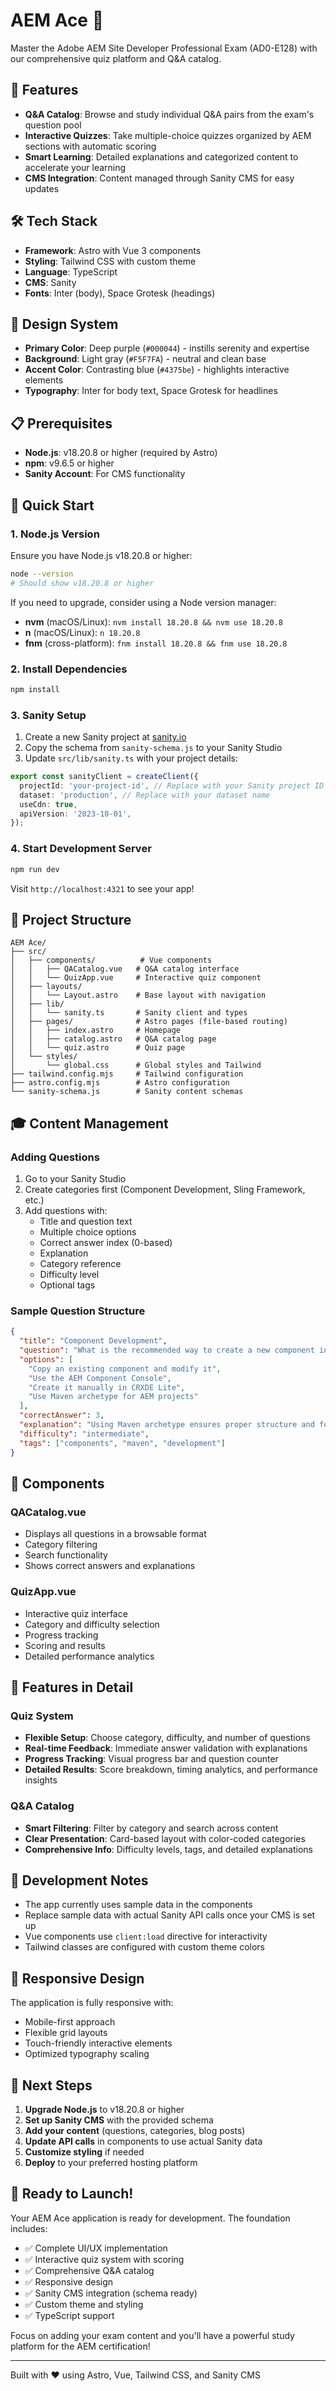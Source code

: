 # AEM Ace 🚀

Master the Adobe AEM Site Developer Professional Exam (AD0-E128) with our comprehensive quiz platform and Q&A catalog.

## 🎯 Features

- **Q&A Catalog**: Browse and study individual Q&A pairs from the exam's question pool
- **Interactive Quizzes**: Take multiple-choice quizzes organized by AEM sections with automatic scoring
- **Smart Learning**: Detailed explanations and categorized content to accelerate your learning
- **CMS Integration**: Content managed through Sanity CMS for easy updates

## 🛠 Tech Stack

- **Framework**: Astro with Vue 3 components
- **Styling**: Tailwind CSS with custom theme
- **Language**: TypeScript
- **CMS**: Sanity
- **Fonts**: Inter (body), Space Grotesk (headings)

## 🎨 Design System

- **Primary Color**: Deep purple (`#000044`) - instills serenity and expertise
- **Background**: Light gray (`#F5F7FA`) - neutral and clean base
- **Accent Color**: Contrasting blue (`#4375be`) - highlights interactive elements
- **Typography**: Inter for body text, Space Grotesk for headlines

## 📋 Prerequisites

- **Node.js**: v18.20.8 or higher (required by Astro)
- **npm**: v9.6.5 or higher
- **Sanity Account**: For CMS functionality

## 🚀 Quick Start

### 1. Node.js Version

Ensure you have Node.js v18.20.8 or higher:

```bash
node --version
# Should show v18.20.8 or higher
```

If you need to upgrade, consider using a Node version manager:
- **nvm** (macOS/Linux): `nvm install 18.20.8 && nvm use 18.20.8`
- **n** (macOS/Linux): `n 18.20.8`
- **fnm** (cross-platform): `fnm install 18.20.8 && fnm use 18.20.8`

### 2. Install Dependencies

```bash
npm install
```

### 3. Sanity Setup

1. Create a new Sanity project at [sanity.io](https://sanity.io)
2. Copy the schema from `sanity-schema.js` to your Sanity Studio
3. Update `src/lib/sanity.ts` with your project details:

```typescript
export const sanityClient = createClient({
  projectId: 'your-project-id', // Replace with your Sanity project ID
  dataset: 'production', // Replace with your dataset name
  useCdn: true,
  apiVersion: '2023-10-01',
});
```

### 4. Start Development Server

```bash
npm run dev
```

Visit `http://localhost:4321` to see your app!

## 📁 Project Structure

```
AEM Ace/
├── src/
│   ├── components/          # Vue components
│   │   ├── QACatalog.vue   # Q&A catalog interface
│   │   └── QuizApp.vue     # Interactive quiz component
│   ├── layouts/
│   │   └── Layout.astro    # Base layout with navigation
│   ├── lib/
│   │   └── sanity.ts       # Sanity client and types
│   ├── pages/              # Astro pages (file-based routing)
│   │   ├── index.astro     # Homepage
│   │   ├── catalog.astro   # Q&A catalog page
│   │   └── quiz.astro      # Quiz page
│   └── styles/
│       └── global.css      # Global styles and Tailwind
├── tailwind.config.mjs     # Tailwind configuration
├── astro.config.mjs        # Astro configuration
└── sanity-schema.js        # Sanity content schemas
```

## 🎓 Content Management

### Adding Questions

1. Go to your Sanity Studio
2. Create categories first (Component Development, Sling Framework, etc.)
3. Add questions with:
   - Title and question text
   - Multiple choice options
   - Correct answer index (0-based)
   - Explanation
   - Category reference
   - Difficulty level
   - Optional tags

### Sample Question Structure

```json
{
  "title": "Component Development",
  "question": "What is the recommended way to create a new component in AEM?",
  "options": [
    "Copy an existing component and modify it",
    "Use the AEM Component Console",
    "Create it manually in CRXDE Lite", 
    "Use Maven archetype for AEM projects"
  ],
  "correctAnswer": 3,
  "explanation": "Using Maven archetype ensures proper structure and follows AEM best practices.",
  "difficulty": "intermediate",
  "tags": ["components", "maven", "development"]
}
```

## 🧩 Components

### QACatalog.vue
- Displays all questions in a browsable format
- Category filtering
- Search functionality
- Shows correct answers and explanations

### QuizApp.vue
- Interactive quiz interface
- Category and difficulty selection
- Progress tracking
- Scoring and results
- Detailed performance analytics

## 🎯 Features in Detail

### Quiz System
- **Flexible Setup**: Choose category, difficulty, and number of questions
- **Real-time Feedback**: Immediate answer validation with explanations
- **Progress Tracking**: Visual progress bar and question counter
- **Detailed Results**: Score breakdown, timing analytics, and performance insights

### Q&A Catalog
- **Smart Filtering**: Filter by category and search across content
- **Clear Presentation**: Card-based layout with color-coded categories
- **Comprehensive Info**: Difficulty levels, tags, and detailed explanations

## 🚧 Development Notes

- The app currently uses sample data in the components
- Replace sample data with actual Sanity API calls once your CMS is set up
- Vue components use `client:load` directive for interactivity
- Tailwind classes are configured with custom theme colors

## 📱 Responsive Design

The application is fully responsive with:
- Mobile-first approach
- Flexible grid layouts
- Touch-friendly interactive elements
- Optimized typography scaling

## 🔄 Next Steps

1. **Upgrade Node.js** to v18.20.8 or higher
2. **Set up Sanity CMS** with the provided schema
3. **Add your content** (questions, categories, blog posts)
4. **Update API calls** in components to use actual Sanity data
5. **Customize styling** if needed
6. **Deploy** to your preferred hosting platform

## 🎉 Ready to Launch!

Your AEM Ace application is ready for development. The foundation includes:

- ✅ Complete UI/UX implementation
- ✅ Interactive quiz system with scoring
- ✅ Comprehensive Q&A catalog
- ✅ Responsive design
- ✅ Sanity CMS integration (schema ready)
- ✅ Custom theme and styling
- ✅ TypeScript support

Focus on adding your exam content and you'll have a powerful study platform for the AEM certification!

---

Built with ❤️ using Astro, Vue, Tailwind CSS, and Sanity CMS
